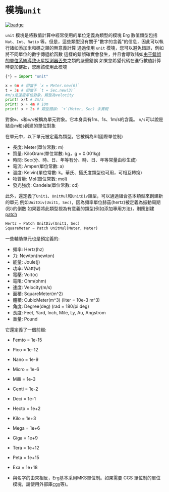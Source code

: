 # 模塊`unit`

[![badge](https://img.shields.io/endpoint.svg?url=https%3A%2F%2Fgezf7g7pd5.execute-api.ap-northeast-1.amazonaws.com%2Fdefault%2Fsource_up_to_date%3Fowner%3Derg-lang%26repos%3Derg%26ref%3Dmain%26path%3Ddoc/EN/API/modules/unit.md%26commit_hash%3D06f8edc9e2c0cee34f6396fd7c64ec834ffb5352)](https://gezf7g7pd5.execute-api.ap-northeast-1.amazonaws.com/default/source_up_to_date?owner=erg-lang&repos=erg&ref=main&path=doc/EN/API/modules/unit.md&commit_hash=06f8edc9e2c0cee34f6396fd7c64ec834ffb5352)

`unit` 模塊是將數值計算中經常使用的單位定義為類型的模塊
Erg 數值類型包括 `Nat`、`Int`、`Ratio` 等。但是，這些類型沒有關于"數字的含義"的信息，因此可以執行諸如添加米和碼之類的無意義計算
通過使用 `unit` 模塊，您可以避免錯誤，例如將不同單位的數字傳遞給函數
這樣的錯誤確實會發生，并且會導致諸如[由于錯誤的單位系統導致火星探測器丟失](http://www.sydrose.com/case100/287/)之類的嚴重錯誤
如果您希望代碼在進行數值計算時更加健壯，您應該使用此模塊

```python
{*} = import "unit"

x = 6m # 相當于 `x = Meter.new(6)`
t = 3s # 相當于 `t = Sec.new(3)`
#m/s是速度單位對象，類型為velocity
print! x/t # 2m/s
print! x + 4m # 10m
print! x + 2s # 類型錯誤: `+`(Meter, Sec) 未實現
```
對象`m`、`s`和`m/s`被稱為單元對象。它本身具有1m、1s、1m/s的含義。 `m/s`可以說是結合m和s創建的單位對象

在單元中，以下單元被定義為類型。它被稱為SI(國際單位制)

* 長度: Meter(單位常數: m)
* 質量: KiloGram(單位常數: kg，g = 0.001kg)
* 時間: Sec(分、時、日、年等有分、時、日、年等常量由秒生成)
* 電流: Amper(單位常數: a)
* 溫度: Kelvin(單位常數: k。華氏、攝氏度類型也可用，可相互轉換)
* 物質量: Mol(單位常數: mol)
* 發光強度: Candela(單位常數: cd)

此外，還定義了`Unit1`、`UnitMul`和`UnitDiv`類型，可以通過組合基本類型來創建新的單元
例如`UnitDiv(Unit1, Sec)`，因為頻率單位赫茲(hertz)被定義為振動周期(秒)的倒數
如果要將此類型視為有意義的類型(例如添加專用方法)，則應創建 [patch](./../../syntax/type/07_patch.md)

```python
Hertz = Patch UnitDiv(Unit1, Sec)
SquareMeter = Patch UnitMul(Meter, Meter)
```

一些輔助單元也是預定義的:

* 頻率: Hertz(hz)
* 力:   Newton(newton)
* 能量: Joule(j)
* 功率: Watt(w)
* 電壓: Volt(v)
* 電阻: Ohm(ohm)
* 速度: Velocity(m/s)
* 面積: SquareMeter(m^2)
* 體積: CubicMeter(m^3) (liter = 10e-3 m^3)
* 角度: Degree(deg) (rad = 180/pi deg)
* 長度: Feet, Yard, Inch, Mile, Ly, Au, Angstrom
* 重量: Pound

它還定義了一個前綴:

* Femto = 1e-15
* Pico = 1e-12
* Nano = 1e-9
* Micro = 1e-6
* Milli = 1e-3
* Centi = 1e-2
* Deci = 1e-1
* Hecto = 1e+2
* Kilo = 1e+3
* Mega = 1e+6
* Giga = 1e+9
* Tera = 1e+12
* Peta = 1e+15
* Exa = 1e+18

* 與名字的由來相反，Erg基本采用MKS單位制。如果需要 CGS 單位制的單位模塊，請使用外部庫[cgs](https://github.com/mtshiba/cgs)等)。
